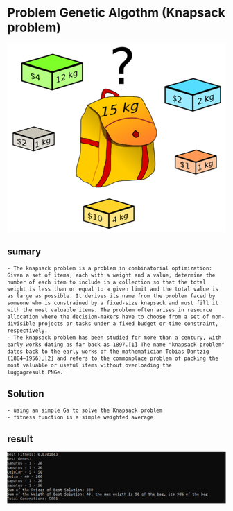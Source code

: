 # Problem Genetic Algothm (Knapsack problem)

![alt text](https://github.com/leonardoigor/Ga_Bag_Problem/blob/main/assets/bag.png?raw=true)

## sumary
    - The knapsack problem is a problem in combinatorial optimization: Given a set of items, each with a weight and a value, determine the number of each item to include in a collection so that the total weight is less than or equal to a given limit and the total value is as large as possible. It derives its name from the problem faced by someone who is constrained by a fixed-size knapsack and must fill it with the most valuable items. The problem often arises in resource allocation where the decision-makers have to choose from a set of non-divisible projects or tasks under a fixed budget or time constraint, respectively.
    - The knapsack problem has been studied for more than a century, with early works dating as far back as 1897.[1] The name "knapsack problem" dates back to the early works of the mathematician Tobias Dantzig (1884–1956),[2] and refers to the commonplace problem of packing the most valuable or useful items without overloading the luggagresult.PNGe.




## Solution

    - using an simple Ga to solve the Knapsack problem
    - fitness function is a simple weighted average


## result
![alt text](https://github.com/leonardoigor/Ga_Bag_Problem/blob/main/assets/result.PNG?raw=true)
